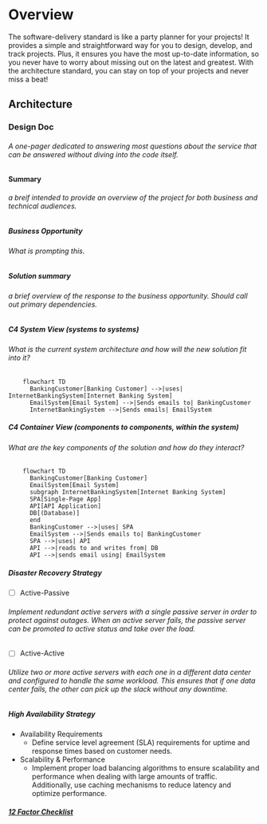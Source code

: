 # Overview
The software-delivery standard is like a party planner for your projects! It provides a simple and straightforward way for you to design, develop, and track projects. Plus, it ensures you have the most up-to-date information, so you never have to worry about missing out on the latest and greatest. With the architecture standard, you can stay on top of your projects and never miss a beat!

## Architecture

### Design Doc

###### _A one-pager dedicated to answering most questions about the service that can be answered without diving into the code itself._ 

#### Summary

###### _a breif intended to provide an overview of the project for both business and technical audiences._  

##### Business Opportunity

###### _What is prompting this._

##### Solution summary

###### _a brief overview of the response to the business opportunity. Should call out primary dependencies._  

##### C4 System View (systems to systems)  

###### _What is the current system architecture and how will the new solution fit into it?_

```mermaid
    flowchart TD
      BankingCustomer[Banking Customer] -->|uses| InternetBankingSystem[Internet Banking System]
      EmailSystem[Email System] -->|Sends emails to| BankingCustomer
      InternetBankingSystem -->|Sends emails| EmailSystem
```

##### C4 Container View (components to components, within the system)  

###### _What are the key components of the solution and how do they interact?_

```mermaid
    flowchart TD
      BankingCustomer[Banking Customer]
      EmailSystem[Email System]
      subgraph InternetBankingSystem[Internet Banking System]
      SPA[Single-Page App]
      API[API Application]
      DB[(Database)]
      end
      BankingCustomer -->|uses| SPA
      EmailSystem -->|Sends emails to| BankingCustomer
      SPA -->|uses| API
      API -->|reads to and writes from| DB
      API -->|sends email using| EmailSystem
```

##### Disaster Recovery Strategy
  - [ ] Active-Passive  

###### Implement redundant active servers with a single passive server in order to protect against outages. When an active server fails, the passive server can be promoted to active status and take over the load.  
  - [ ] Active-Active  

###### Utilize two or more active servers with each one in a different data center and configured to handle the same workload. This ensures that if one data center fails, the other can pick up the slack without any downtime.  

##### High Availability Strategy  
  - Availability Requirements  
    - Define service level agreement (SLA) requirements for uptime and response times based on customer needs.  
  - Scalability & Performance  
    - Implement proper load balancing algorithms to ensure scalability and performance when dealing with large amounts of traffic. Additionally, use caching mechanisms to reduce latency and optimize performance.
##### [12 Factor Checklist](./12_factor_checklist.md)
